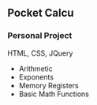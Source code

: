 ## Pocket Calcu

### Personal Project
HTML, CSS, JQuery

+ Arithmetic
+ Exponents
+ Memory Registers
+ Basic Math Functions

